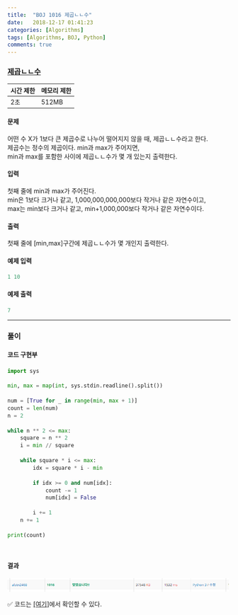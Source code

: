 ```yaml
---
title:  "BOJ 1016 제곱ㄴㄴ수"
date:   2018-12-17 01:41:23
categories: [Algorithms]
tags: [Algorithms, BOJ, Python]
comments: true
---
```


### [제곱ㄴㄴ수](https://www.acmicpc.net/problem/1016)

| 시간 제한 | 메모리 제한 |
| --------- | ----------- |
|    2초    |    512MB    |

#### 문제
어떤 수 X가 1보다 큰 제곱수로 나누어 떨어지지 않을 때, 제곱ㄴㄴ수라고 한다.<br/>
제곱수는 정수의 제곱이다. min과 max가 주어지면,<br/>
min과 max를 포함한 사이에 제곱ㄴㄴ수가 몇 개 있는지 출력한다.<br/>

#### 입력
첫째 줄에 min과 max가 주어진다.<br/>
min은 1보다 크거나 같고, 1,000,000,000,000보다 작거나 같은 자연수이고,<br/>
max는 min보다 크거나 같고, min+1,000,000보다 작거나 같은 자연수이다.<br/>

#### 출력
첫째 줄에 [min,max]구간에 제곱ㄴㄴ수가 몇 개인지 출력한다.<br/>

#### 예제 입력

```python
1 10
```

#### 예제 출력

```python
7
```

- - -

### 풀이


#### 코드 구현부

```python
import sys

min, max = map(int, sys.stdin.readline().split())

num = [True for _ in range(min, max + 1)]
count = len(num)
n = 2

while n ** 2 <= max:
    square = n ** 2
    i = min // square

    while square * i <= max:
        idx = square * i - min

        if idx >= 0 and num[idx]:
            count -= 1
            num[idx] = False

        i += 1
    n += 1

print(count)
```


<br/>

#### 결과
<img src="/assets/2018-12-17-1016/1.PNG" width="500" height="auto">

&#9989; 코드는 [[여기]](https://github.com/alstn2468/BaekJoon_Online_Judge/blob/master/1000~1099/11016.py)에서 확인할 수 있다.
